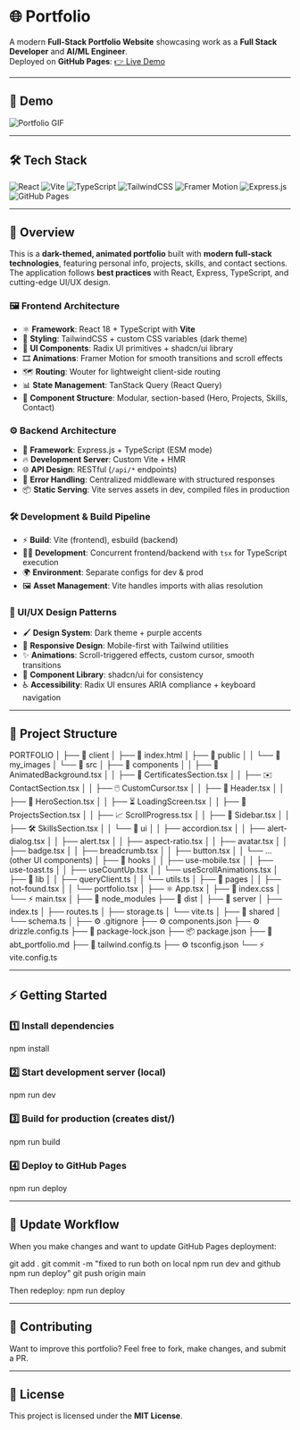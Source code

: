 # 🌐 Portfolio

A modern **Full-Stack Portfolio Website** showcasing work as a **Full Stack Developer** and **AI/ML Engineer**.  
Deployed on <b>GitHub Pages</b>: <a href="https://chaitanya1436.github.io/Portfolio/" target="_blank">👉 Live Demo</a>


---

## 🎥 Demo

![Portfolio GIF](Portfolio_home_pageGIF.gif)

---

## 🛠️ Tech Stack

![React](https://img.shields.io/badge/React-20232A?style=for-the-badge&logo=react&logoColor=61DAFB)
![Vite](https://img.shields.io/badge/Vite-646CFF?style=for-the-badge&logo=vite&logoColor=white)
![TypeScript](https://img.shields.io/badge/TypeScript-007ACC?style=for-the-badge&logo=typescript&logoColor=white)
![TailwindCSS](https://img.shields.io/badge/TailwindCSS-06B6D4?style=for-the-badge&logo=tailwindcss&logoColor=white)
![Framer Motion](https://img.shields.io/badge/FramerMotion-0055FF?style=for-the-badge&logo=framer&logoColor=white)
![Express.js](https://img.shields.io/badge/Express.js-000000?style=for-the-badge&logo=express&logoColor=white)
![GitHub Pages](https://img.shields.io/badge/GitHub%20Pages-222222?style=for-the-badge&logo=github&logoColor=white)

---

## 📖 Overview

This is a **dark-themed, animated portfolio** built with **modern full-stack technologies**, featuring personal info, projects, skills, and contact sections.  
The application follows **best practices** with React, Express, TypeScript, and cutting-edge UI/UX design.

### 🖼️ Frontend Architecture
- ⚛️ **Framework**: React 18 + TypeScript with **Vite**  
- 🎨 **Styling**: TailwindCSS + custom CSS variables (dark theme)  
- 🧩 **UI Components**: Radix UI primitives + shadcn/ui library  
- 🎞️ **Animations**: Framer Motion for smooth transitions and scroll effects  
- 🗺️ **Routing**: Wouter for lightweight client-side routing  
- 📊 **State Management**: TanStack Query (React Query)  
- 📂 **Component Structure**: Modular, section-based (Hero, Projects, Skills, Contact)  

### ⚙️ Backend Architecture
- 🚀 **Framework**: Express.js + TypeScript (ESM mode)  
- 🔥 **Development Server**: Custom Vite + HMR  
- 🌐 **API Design**: RESTful (`/api/*` endpoints)  
- 🛑 **Error Handling**: Centralized middleware with structured responses  
- 📦 **Static Serving**: Vite serves assets in dev, compiled files in production  

### 🛠️ Development & Build Pipeline
- ⚡ **Build**: Vite (frontend), esbuild (backend)  
- 🧑‍💻 **Development**: Concurrent frontend/backend with `tsx` for TypeScript execution  
- 🌍 **Environment**: Separate configs for dev & prod  
- 🖼️ **Asset Management**: Vite handles imports with alias resolution  

### 🎨 UI/UX Design Patterns
- 🖌️ **Design System**: Dark theme + purple accents  
- 📱 **Responsive Design**: Mobile-first with Tailwind utilities  
- ✨ **Animations**: Scroll-triggered effects, custom cursor, smooth transitions  
- 🧩 **Component Library**: shadcn/ui for consistency  
- ♿ **Accessibility**: Radix UI ensures ARIA compliance + keyboard navigation  

---

## 📂 Project Structure

PORTFOLIO
│
├── 📁 client
│   ├── 📄 index.html 
│   ├── 📁 public
│   │   └── 📁 my_images
│   └── 📁 src
│       ├── 📁 components
│       │   ├── 🎨 AnimatedBackground.tsx
│       │   ├── 📜 CertificatesSection.tsx
│       │   ├── ✉️ ContactSection.tsx
│       │   ├── 🖱️ CustomCursor.tsx
│       │   ├── 🧭 Header.tsx
│       │   ├── 👋 HeroSection.tsx
│       │   ├── ⏳ LoadingScreen.tsx
│       │   ├── 💼 ProjectsSection.tsx
│       │   ├── 📈 ScrollProgress.tsx
│       │   ├── 📑 Sidebar.tsx
│       │   ├── 🛠️ SkillsSection.tsx
│       │   └── 📁 ui
│       │       ├── accordion.tsx
│       │       ├── alert-dialog.tsx
│       │       ├── alert.tsx
│       │       ├── aspect-ratio.tsx
│       │       ├── avatar.tsx
│       │       ├── badge.tsx
│       │       ├── breadcrumb.tsx
│       │       ├── button.tsx
│       │       └── ... (other UI components)
│       ├── 📁 hooks
│       │   ├── use-mobile.tsx
│       │   ├── use-toast.ts
│       │   ├── useCountUp.tsx
│       │   └── useScrollAnimations.tsx
│       ├── 📁 lib
│       │   ├── queryClient.ts
│       │   └── utils.ts
│       ├── 📁 pages
│       │   ├── not-found.tsx
│       │   └── portfolio.tsx
│       ├── ⚛️ App.tsx
│       ├── 🎨 index.css
│       └── ⚡ main.tsx
│
├── 📁 node_modules
├── 📁 dist
│
├── 📁 server
│   ├── index.ts
│   ├── routes.ts
│   ├── storage.ts
│   └── vite.ts
│
├── 📁 shared
│   └── schema.ts
│
├── ⚙️ .gitignore
├── ⚙️ components.json
├── ⚙️ drizzle.config.ts
├── 📄 package-lock.json
├── 📦 package.json
├── 📝 abt_portfolio.md
├── 🎨 tailwind.config.ts
├── ⚙️ tsconfig.json
└── ⚡ vite.config.ts

---

## ⚡ Getting Started

### 1️⃣ Install dependencies
npm install

### 2️⃣ Start development server (local)
npm run dev

### 3️⃣ Build for production (creates dist/)
npm run build

### 4️⃣ Deploy to GitHub Pages
npm run deploy

---

## 🔄 Update Workflow

When you make changes and want to update GitHub Pages deployment:

git add .
git commit -m "fixed to run both on local npm run dev and github npm run deploy"
git push origin main

Then redeploy:
npm run deploy

---



## 🤝 Contributing

Want to improve this portfolio? Feel free to fork, make changes, and submit a PR.

---

## 📜 License

This project is licensed under the **MIT License**.
